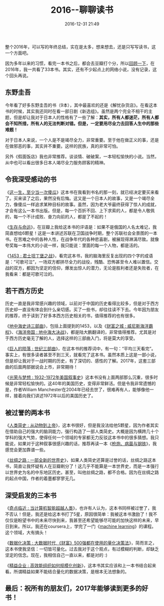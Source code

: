﻿---
layout: post
title:  "2016--聊聊读书"
date:  2016-12-31 21:49
categories: Reading
tags: Essay
comments: true
---

整个2016年，可以写的年终总结，实在是太多，想来想去，还是只写写读书，这一个方面吧。

因为多年以来的习惯，看完一本书之后，都会去豆瓣打个分，所以[回顾一下](https://book.douban.com/people/zhuangbiaowei/collect)，在2016年，我一共看了33本书。其实，还有不少起点上的网络小说，没有记录，这个回头再说。

## 东野圭吾
今年看了好多东野圭吾的书（9本），其中最喜欢的还是《解忧杂货店》。在看这本书的时候，其实我还同时在看一部日剧《新选组》。虽然是两个完全不相干的主题，但是却让我对于日本人的性格有了一些了解：**其实，所有人都迷茫，所有人都会不知所措，所有人的无法判断对错。但是，一定要用尽全力去回答人生中的那些难题！**

对于日本人来说，一个人是不是竭尽全力，非常重要。至于他在做正义的事，还是在做邪恶的事，其实并不重要。这样的民族，真的非常可怕。

另外《假面饭店》我也非常推荐。谈谈情、破破案，一本轻松愉快的小说。当然，从中也可以看出很多日本人竭尽全力服务顾客的精神。

## 令我深受感动的书
《[这一生，至少当一次傻瓜](https://book.douban.com/subject/26317953/)》这本书在我看到书名的那一刻，就已经决定要买来看了。买来读了之后，果然没有后悔。这又是一个日本人的故事，又是一个竭尽全力，像傻瓜一样追求某种目标的故事。虽然，因为老大爷最终获得了惊人的成就，才会有这么一本书出版。但是，每一个百折不回、上下求索的人，都是令人敬佩的，每一个不计成败、奋力向前的人，都是了不起的！

《[生存与命运](https://book.douban.com/subject/26570629/)》，在豆瓣上我给这本书的评语是：如果不是俄国的人名太难记，我简直想给6颗星！这是一本讲述苏联在卫国战争时期，整个苏联社会全景图的一本书。在苦难之中的各种人性，在战争年代的各种悲喜剧，被展现得淋漓尽致。就像夸奖每一本伟大的小说一样，我只能说：里面的每一个人物，都是活的。

《[1453 : 君士坦丁堡之战](https://book.douban.com/subject/25891318/)》，看完这本书，我的脑海里反复出现的四个字的成语是：“可歌可泣”，一场双方都拼尽全力的战役，残酷、恐怖甚至令人难以置信。交战的双方，都因为坚定的信仰，爆发出惊人的潜力，无论是胜利者还是失败者，在我看来：都是可歌可泣的。

## 若干西方历史
历史一直是我非常感兴趣的领域，以前对于中国的历史看得比较多，但是对于西方历史却一直没有体会到什么亲切感。买了一些书，却往往读不下去。今年因为朋友的推荐，终于读到了好多本西方历史相关的书，值得推荐的也有很多。

《[地中海史诗三部曲](https://book.douban.com/series/23891)》，包括上面提到的1453，以及《[财富之城 : 威尼斯海洋霸权](https://book.douban.com/subject/26296352/)》、《[海洋帝国 : 地中海大决战](https://book.douban.com/subject/25891321/)》，都是陆大鹏翻译的，非常值得推荐。尤其是对于西方历史毫无了解的人，选择这样的三部曲入门，将是莫大的享受。

《[巨人的陨落 : 世纪三部曲](https://book.douban.com/subject/26698660/)》，在这本书的推荐词中，有一句：“平均三天看完”。事实上，有很多读者甚至不到三天，就看完了这本书。虽然本质上这是一部小说，但是却让我对于一战时期的历史，有了深切的、感性的了解。2017年，这套三部曲的后面两部据说会上市，非常期待！

《[光荣与梦想 : 1932-1972年美国叙事史](https://book.douban.com/subject/26314954/)》这本书没有上面两部那么沉重，很多时候是非常轻松愉快的。这40年的美国历史，变得非常鲜活。但是令我非常遗憾的是，作者William Manchester在2004年已经去世了，很难再有人，能够像他一样，接着向我们讲述1972年以后的美国历史了。

## 被过誉的两本书
《[人类简史 : 从动物到上帝](https://book.douban.com/subject/25985021/)》，这本书很好，但是我没法给他5颗星，因为作者其实在借助自己的强大的脑洞能力，强行构造了一部人类简史。大概是因为横跨几十个学科的强大气势，使得任何一个领域的专家都无力反驳这本书中的很多猜想。我只能说，如果对于这种叙事很感兴趣的话，推荐再读一本《[枪炮、病菌与钢铁](https://book.douban.com/subject/1813841/)》，我感觉会更加靠谱一些。

《[丝绸之路 : 一部全新的世界史](https://book.douban.com/subject/26853835/)》，如果人类简史还算是过誉的话，丝绸之路这本书，简直让我怀疑有人在豆瓣刷分了！这几乎不能算是一本世界史，而是一本强行以世界史为名的中东地区历史。甚至，叫他丝绸之路，都不合格。因为在丝绸之路的起点中国，作者的着墨都寥寥无几。

## 深受启发的三本书
《[奇点临近 : 当计算机智能超越人类](https://book.douban.com/subject/6855803/)》，也许有人认为，这本书同样被过誉了，我不否认！但是，我还是给这本书打了5星，原因很简单：我被这本书激励了！我不仅仅是盼望书中的未来尽快到来，我甚至还希望能够尽可能的加快这样的未来，早日到来。所以，我还在coursera上，学完了一门《[machine learning](https://www.coursera.org/learn/machine-learning)》的课程。这个领域，大有搞头！

《[数据化决策 : 大数据时代,《财富》500强都在使用的量化决策法](https://book.douban.com/subject/25712496/)》，简而言之，这本书使我坚信：一切皆可量化。过去我对于这个观点，有过模糊的判断，却缺乏坚定的信念。现在，我相信自己一直以来，都是对的 :)

《[精益企业 : 高效能组织如何规模化创新](https://book.douban.com/subject/26702829/)》，这本书其实应该和上一本书结合起来看。所谓精益如果不能结合量化的数据决策，是根本无法想象的。

## 最后：祝所有的朋友们，2017年能够读到更多的好书！